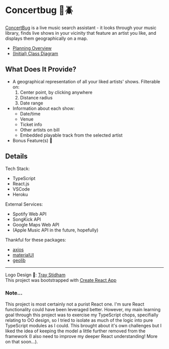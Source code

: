 # Concertbug :microphone::beetle:

[ConcertBug](https://concertbug.herokuapp.com) is a live music search assistant - it looks through your music library, finds live shows in your vicinity that feature an artist you like, and displays them geographically on a map.

- [Planning Overview](https://docs.google.com/document/d/1LQvc6JSZblEMstAgsUkg_fFnjt5LMhc5YHWmB8zfad0/edit?usp=sharing)
- [(Initial) Class Diagram](https://github.com/tzarick/concertbug/blob/master/design/concertbug-v2-class-diagram1.jpg)

## What Does It Provide?

- A geographical representation of all your liked artists' shows. Filterable on:
  1. Center point, by clicking anywhere
  2. Distance radius
  3. Date range
- Information about each show:
  - Date/time
  - Venue
  - Ticket info
  - Other artists on bill
  - Embedded playable track from the selected artist
- Bonus Feature(s) :cowboy_hat_face:

## Details

Tech Stack:

- TypeScript
- React.js
- VSCode
- Heroku

External Services:

- Spotify Web API
- SongKick API
- Google Maps Web API
- (Apple Music API in the future, hopefully)

Thankful for these packages:

- [axios](https://github.com/axios/axios)
- [materialUI](https://material-ui.com/)
- [geolib](https://github.com/manuelbieh/geolib)

---

Logo Design :art:: [Tray Stidham](https://www.behance.net/TrayStidham/appreciated)  
This project was bootstrapped with [Create React App](https://github.com/facebook/create-react-app)

### Note...

This project is most certainly not a purist React one. I'm sure React functionality could have been leveraged better. However, my main learning goal through this project was to exercise my TypeScript chops, specifially relating to OO design, so I tried to isolate as much of the logic into pure TypeScript modules as I could. This brought about it's own challenges but I liked the idea of keeping the model a little further removed from the framework (I also need to improve my deeper React understanding! More on that soon...).
